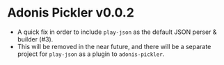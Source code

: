 # Adonis Pickler v0.0.2

* A quick fix in order to include `play-json` as the default JSON perser & builder (#3).
 * This will be removed in the near future, and there will be a separate project for `play-json` as a plugin to `adonis-pickler`.
